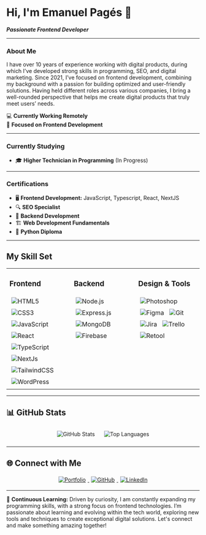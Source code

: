 # Hi, I'm **Emanuel Pagés** 👋

***Passionate Frontend Developer***

---

### About Me

I have over 10 years of experience working with digital products, during which I’ve developed strong skills in programming, SEO, and digital marketing. Since 2021, I’ve focused on frontend development, combining my background with a passion for building optimized and user-friendly solutions. Having held different roles across various companies, I bring a well-rounded perspective that helps me create digital products that truly meet users’ needs.

💻 **Currently Working Remotely**  
🎯 **Focused on Frontend Development**

---

### Currently Studying
- 🎓 **Higher Technician in Programming** (In Progress)  

---

### Certifications
- 🖥️ **Frontend Development:** JavaScript, Typescript, React, NextJS
- 🔍 **SEO Specialist**
- 💾 **Backend Development**
- 🏗️ **Web Development Fundamentals**  
- 🐍 **Python Diploma**

---

## My Skill Set  

<table>
  <tr>
    <td valign="top" width="33%">
      <h3>Frontend</h3>
      <div align="left">
        <img src="https://img.shields.io/badge/HTML5-%23E34F26.svg?style=for-the-badge&logo=html5&logoColor=white" alt="HTML5" style="margin: 5px;"/>
        <img src="https://img.shields.io/badge/CSS3-%231572B6.svg?style=for-the-badge&logo=css3&logoColor=white" alt="CSS3" style="margin: 5px;"/>
        <img src="https://img.shields.io/badge/JavaScript-%23F7DF1E.svg?style=for-the-badge&logo=javascript&logoColor=black" alt="JavaScript" style="margin: 5px;"/>
        <img src="https://img.shields.io/badge/React-%2361DAFB.svg?style=for-the-badge&logo=react&logoColor=black" alt="React" style="margin: 5px;"/>
        <img src="https://img.shields.io/badge/TypeScript-%23007ACC.svg?style=for-the-badge&logo=typescript&logoColor=white" alt="TypeScript" style="margin: 5px;"/>
        <img src="https://img.shields.io/badge/Next.js-%23000000.svg?style=for-the-badge&logo=nextdotjs&logoColor=white" alt="NextJs" style="margin: 5px;"/>
        <img src="https://img.shields.io/badge/Tailwind-%2306B6D4.svg?style=for-the-badge&logo=tailwindcss&logoColor=white" alt="TailwindCSS" style="margin: 5px;"/>
        <img src="https://img.shields.io/badge/WordPress-%2321759B.svg?style=for-the-badge&logo=wordpress&logoColor=white" alt="WordPress" style="margin: 5px;"/>
      </div>
    </td>
    <td valign="top" width="33%">
      <h3>Backend</h3>
      <div align="left">
        <img src="https://img.shields.io/badge/Node.js-%23339933.svg?style=for-the-badge&logo=nodedotjs&logoColor=white" alt="Node.js" style="margin: 5px;"/>
        <img src="https://img.shields.io/badge/Express.js-%23000000.svg?style=for-the-badge&logo=express&logoColor=white" alt="Express.js" style="margin: 5px;"/>
        <img src="https://img.shields.io/badge/MongoDB-%2347A248.svg?style=for-the-badge&logo=mongodb&logoColor=white" alt="MongoDB" style="margin: 5px;"/>
        <img src="https://img.shields.io/badge/Firebase-%23FFCA28.svg?style=for-the-badge&logo=firebase&logoColor=black" alt="Firebase" style="margin: 5px;"/>
      </div>
    </td>
    <td valign="top" width="33%">
      <h3>Design & Tools</h3>
      <div align="left">
        <img src="https://img.shields.io/badge/Adobe%20Photoshop-%2331A8FF.svg?style=for-the-badge&logo=adobephotoshop&logoColor=white" alt="Photoshop" style="margin: 5px;"/>
        <img src="https://img.shields.io/badge/Figma-%23F24E1E.svg?style=for-the-badge&logo=figma&logoColor=white" alt="Figma" style="margin: 5px;"/>
        <img src="https://img.shields.io/badge/Git-%23F05033.svg?style=for-the-badge&logo=git&logoColor=white" alt="Git" style="margin: 5px;"/>
        <img src="https://img.shields.io/badge/Jira-%230072C6.svg?style=for-the-badge&logo=jira&logoColor=white" alt="Jira" style="margin: 5px;"/>
        <img src="https://img.shields.io/badge/Trello-%230073E6.svg?style=for-the-badge&logo=trello&logoColor=white" alt="Trello" style="margin: 5px;"/>
        <img src="https://img.shields.io/badge/Retool-%23000000.svg?style=for-the-badge&logo=retool&logoColor=white" alt="Retool" style="margin: 5px;"/>
      </div>
    </td>
  </tr>
</table>


---

## 📊 GitHub Stats  
<div align="center">  
  <img src="https://github-readme-stats.vercel.app/api?username=emanuelpps&title_color=006AFF&icon_color=0579C3&text_color=417E87&bg_color=ffffff00&show_icons=true" alt="GitHub Stats" style="margin: 10px;"/>  
  <img src="https://github-readme-stats.vercel.app/api/top-langs/?username=emanuelpps&layout=compact&title_color=006AFF&icon_color=0579C3&text_color=417E87&bg_color=ffffff00&show_icons=true" alt="Top Languages" style="margin: 10px;"/>
</div>

---

## 🌐 Connect with Me  
<div align="center">
  <a href="https://emanuelp-portfolio.vercel.app/" target="_blank">
    <img src="https://img.shields.io/badge/Portfolio-%23006AFF.svg?style=for-the-badge&logo=web&logoColor=white" alt="Portfolio" style="margin: 5px;"/>
  </a>
  <a href="https://github.com/emanuelpps?tab=repositories" target="_blank">
    <img src="https://img.shields.io/badge/github-%2324292e.svg?&style=for-the-badge&logo=github&logoColor=white" alt="GitHub" style="margin: 5px;"/>
  </a>
  <a href="https://linkedin.com/in/emanuel-ps" target="_blank">
    <img src="https://img.shields.io/badge/linkedin-%231E77B5.svg?&style=for-the-badge&logo=linkedin&logoColor=white" alt="LinkedIn" style="margin: 5px;"/>
  </a>  
</div>

---

🌱 **Continuous Learning:** Driven by curiosity, I am constantly expanding my programming skills, with a strong focus on frontend technologies. I’m passionate about learning and evolving within the tech world, exploring new tools and techniques to create exceptional digital solutions. Let's connect and make something amazing together!


